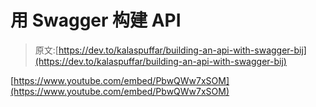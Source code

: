 # 用 Swagger 构建 API

> 原文:[https://dev.to/kalaspuffar/building-an-api-with-swagger-bij](https://dev.to/kalaspuffar/building-an-api-with-swagger-bij)

[https://www.youtube.com/embed/PbwQWw7xSOM](https://www.youtube.com/embed/PbwQWw7xSOM)